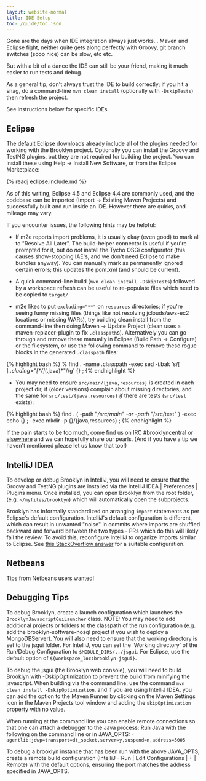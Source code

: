 ```yaml
---
layout: website-normal
title: IDE Setup
toc: /guide/toc.json
---
```


Gone are the days when IDE integration always just works...  Maven and Eclipse fight,
neither quite gets along perfectly with Groovy,
git branch switches (sooo nice) can be slow, etc etc.

But with a bit of a dance the IDE can still be your friend,
making it much easier to run tests and debug.

As a general tip, don't always trust the IDE to build correctly; if you hit a snag,
do a command-line ``mvn clean install`` (optionally with ``-DskipTests``)
then refresh the project.

See instructions below for specific IDEs.


## Eclipse

The default Eclipse downloads already include all of the plugins needed for
working with the Brooklyn project. Optionally you can install the
Groovy and TestNG plugins, but they are not required for building the project.
You can install these using Help -> Install New Software, or from the Eclipse Marketplace:

{% readj eclipse.include.md %}

As of this writing, Eclipse 4.5 and Eclipse 4.4 are commonly used,
and the codebase can be imported (Import -> Existing Maven Projects)
and successfully built and run inside an IDE.
However there are quirks, and mileage may vary.

If you encounter issues, the following hints may be helpful:

* If m2e reports import problems, it is usually okay (even good) to mark all to "Resolve All Later".
  The build-helper connector is useful if you're prompted for it, but
  do *not* install the Tycho OSGi configurator (this causes show-stopping IAE's, and we don't need Eclipse to make bundles anyway).
  You can manually mark as permanently ignored certain errors;
  this updates the pom.xml (and should be current).

* A quick command-line build (`mvn clean install -DskipTests`) followed by a workspace refresh
  can be useful to re-populate files which need to be copied to `target/`

* m2e likes to put `excluding="**"` on `resources` directories; if you're seeing funny missing files
  (things like not resolving jclouds/aws-ec2 locations or missing WARs), try building clean install
  from the command-line then doing Maven -> Update Project (clean uses a maven-replacer-plugin to fix
  `.classpath`s).
  Alternatively you can go through and remove these manually in Eclipse (Build Path -> Configure)
  or the filesystem, or use
  the following command to remove these rogue blocks in the generated `.classpath` files:

{% highlight bash %}
% find . -name .classpath -exec sed -i.bak 's/[ ]*..cluding="[\*\/]*\(\.java\)*"//g' {} \;
{% endhighlight %}

* You may need to ensure ``src/main/{java,resources}`` is created in each project dir,
  if (older versions) complain about missing directories,
  and the same for ``src/test/{java,resources}`` *if* there are tests (``src/test`` exists):

{% highlight bash %}
find . \( -path "*/src/main" -or -path "*/src/test" \) -exec echo {} \; -exec mkdir -p {}/{java,resources} \;
{% endhighlight %}

If the pain starts to be too much, come find us on IRC #brooklyncentral or
[elsewhere]({{site.path.website}}/community/) and we can hopefully share our pearls.
(And if you have a tip we haven't mentioned please let us know that too!)



## IntelliJ IDEA

To develop or debug Brooklyn in IntelliJ, you will need to ensure that the Groovy and TestNG plugins are installed
via the IntelliJ IDEA | Preferences | Plugins menu. Once installed, you can open Brooklyn from the root folder,
(e.g. ``~/myfiles/brooklyn``) which will automatically open the subprojects.

Brooklyn has informally standardized on arranging `import` statements as per Eclipse's default configuration.
IntelliJ's default configuration is different, which can result in unwanted "noise" in commits where imports are
shuffled backward and forward between the two types - PRs which do this will likely fail the review. To avoid this,
reconfigure IntelliJ to organize imports similar to Eclipse. See [this StackOverflow answer](http://stackoverflow.com/a/17194980/68898)
for a suitable configuration.


## Netbeans

Tips from Netbeans users wanted!



## Debugging Tips

To debug Brooklyn, create a launch configuration which launches the ``BrooklynJavascriptGuiLauncher`` class. NOTE: You may
need to add additional projects or folders to the classpath of the run configuration (e.g. add the brooklyn-software-nosql
project if you wish to deploy a MongoDBServer). You will also need to ensure that the working directory is set to the jsgui
folder. For IntelliJ, you can set the 'Working directory' of the Run/Debug Configuration to ``$MODULE_DIR$/../jsgui``. For
Eclipse, use the default option of ``${workspace_loc:brooklyn-jsgui}``.

To debug the jsgui (the Brooklyn web console), you will need to build Brooklyn with -DskipOptimization to prevent the build from minifying the javascript.
When building via the command line, use the command ``mvn clean install -DskipOptimization``, and if you are using IntelliJ IDEA, you can add the option
to the Maven Runner by clicking on the Maven Settings icon in the Maven Projects tool window  and adding the ``skipOptimization`` property with no value.

When running at the command line you can enable remote connections so that one can attach a debugger to the Java process:
    Run Java with the following on the command line or in JAVA_OPTS: ``-agentlib:jdwp=transport=dt_socket,server=y,suspend=n,address=5005``

To debug a brooklyn instance that has been run with the above JAVA_OPTS, create a remote build configuration (IntelliJ -
Run | Edit Configurations | + | Remote) with the default options, ensuring the port matches the address specified in JAVA_OPTS.
